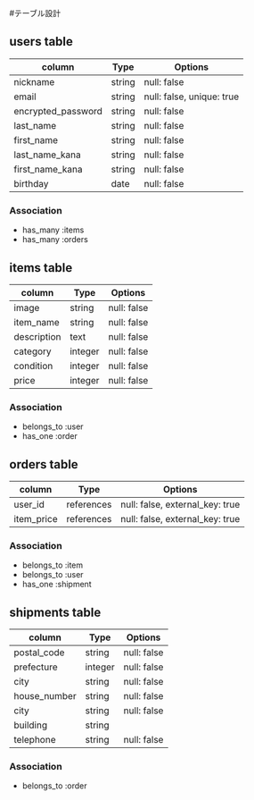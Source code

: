 #テーブル設計

## users table

| column             | Type      | Options       |
| ------------------ | --------- | ------------- |
| nickname               | string    | null: false   |
| email              | string    | null: false, unique: true   |
| encrypted_password | string    | null: false   |
| last_name              | string    | null: false   |
| first_name              | string    | null: false   |
| last_name_kana              | string    | null: false   |
| first_name_kana              | string    | null: false   |
| birthday              | date    | null: false   |

### Association

- has_many :items
- has_many :orders


## items table

| column             | Type      | Options       |
| ------------------ | --------- | ------------- |
| image               | string    | null: false   |
| item_name              | string    | null: false   |
| description | text    | null: false   |
| category              | integer    | null: false   |
| condition              | integer    | null: false   |
| price              | integer    | null: false   |

### Association

- belongs_to :user
- has_one :order

## orders table

| column             | Type      | Options       |
| ------------------ | --------- | ------------- |
| user_id               | references    | null: false, external_key: true   |
| item_price              | references    | null: false, external_key: true   |

### Association

- belongs_to :item
- belongs_to :user
- has_one :shipment


## shipments table

| column             | Type      | Options       |
| ------------------ | --------- | ------------- |
| postal_code               | string    | null: false   |
| prefecture              | integer    | null: false   |
| city | string    | null: false   |
| house_number | string    | null: false   |
| city | string    | null: false   |
| building |string     |    |
| telephone | string    | null: false   |

### Association

- belongs_to :order
